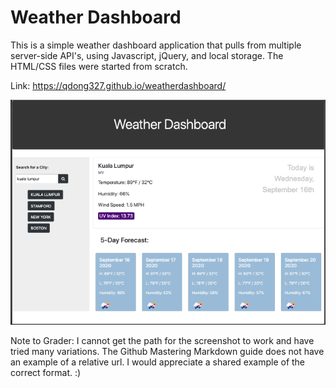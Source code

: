 # Weather Dashboard

This is a simple weather dashboard application that pulls from multiple server-side API's, using Javascript, jQuery, and local storage. The HTML/CSS files were started from scratch.

Link: https://qdong327.github.io/weatherdashboard/

![Screenshot](assets/screenshot.png)

Note to Grader: I cannot get the path for the screenshot to work and have tried many variations. The Github Mastering Markdown guide does not have an example of a relative url. I would appreciate a shared example of the correct format. :)